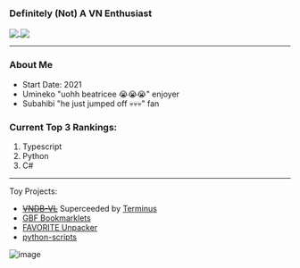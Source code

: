 ### Definitely (Not) A VN Enthusiast
<a href="https://github.com/anuraghazra/github-readme-stats">
  <img align="center" src="https://github-readme-stats.vercel.app/api?username=angelocarasig&hide=prs,issues,contribs&show_icons=true&theme=dracula" />
</a>
<a href="">
  <img align="center" src="https://github-readme-stats.vercel.app/api/top-langs/?username=angelocarasig&layout=compact&hide=jupyter%20notebook,javascript" />
</a>

---
### About Me
- Start Date: 2021
- Umineko "uohh beatricee 😭😭😭" enjoyer
- Subahibi "he just jumped off 💀💀💀" fan


### Current Top 3 Rankings:
1. Typescript
2. Python
3. C#

---
Toy Projects:
- ~~[VNDB-VL](https://vndb-vl-client.herokuapp.com/)~~ Superceeded by [Terminus](https://github.com/angelocarasig/Terminus)
- [GBF Bookmarklets](https://github.com/angelocarasig/gbf-bookmarklets)
- [FAVORITE Unpacker](https://github.com/angelocarasig/FAVORITE-Unpacker)
- [python-scripts](https://github.com/angelocarasig/python-scripts)

![image](https://github.com/angelocarasig/angelocarasig/assets/82582439/4906c7b9-7e37-46e1-abca-0d8ec12e8c69)
